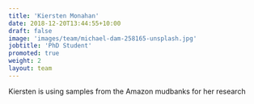 ```yaml
---
title: 'Kiersten Monahan'
date: 2018-12-20T13:44:55+10:00
draft: false
image: 'images/team/michael-dam-258165-unsplash.jpg'
jobtitle: 'PhD Student'
promoted: true
weight: 2
layout: team
---
```


Kiersten is using samples from the Amazon mudbanks for her research
